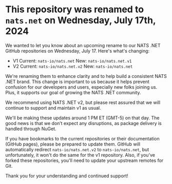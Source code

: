 # This repository was renamed to `nats.net` on Wednesday, July 17th, 2024

We wanted to let you know about an upcoming rename to our NATS .NET GitHub repositories on Wednesday, July 17. Here's what's changing:

* V1 Current: `nats-io/nats.net` New: `nats-io/nats.net.v1`
* V2 Current: `nats-io/nats.net.v2` New: `nats-io/nats.net`

We're renaming them to enhance clarity and to help build a consistent NATS .NET brand.
This change is important to us because it helps prevent confusion for our developers and users,
especially new folks joining us. Plus, it supports our goal of growing the NATS .NET community.

We recommend using NATS .NET v2, but please rest assured that we will continue to support and maintain v1 as usual.

We'll be making these updates around 1 PM ET (GMT-5) on that day. The good news is that we don’t expect any
disruptions, as package delivery is handled through NuGet.

If you have bookmarks to the current repositories or their documentation (GitHub pages), please be prepared
to update them. GitHub will automatically redirect `nats-io/nats.net.v2` to `nats-io/nats.net`, but unfortunately,
it won't do the same for the v1 repository. Also, if you’ve forked these repositories, you'll need to update
your upstream remotes for Git.

Thank you for your understanding and continued support!
